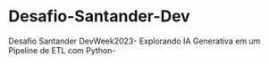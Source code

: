 # Desafio-Santander-Dev
Desafio Santander DevWeek2023- Explorando IA Generativa em um Pipeline de ETL com Python-
